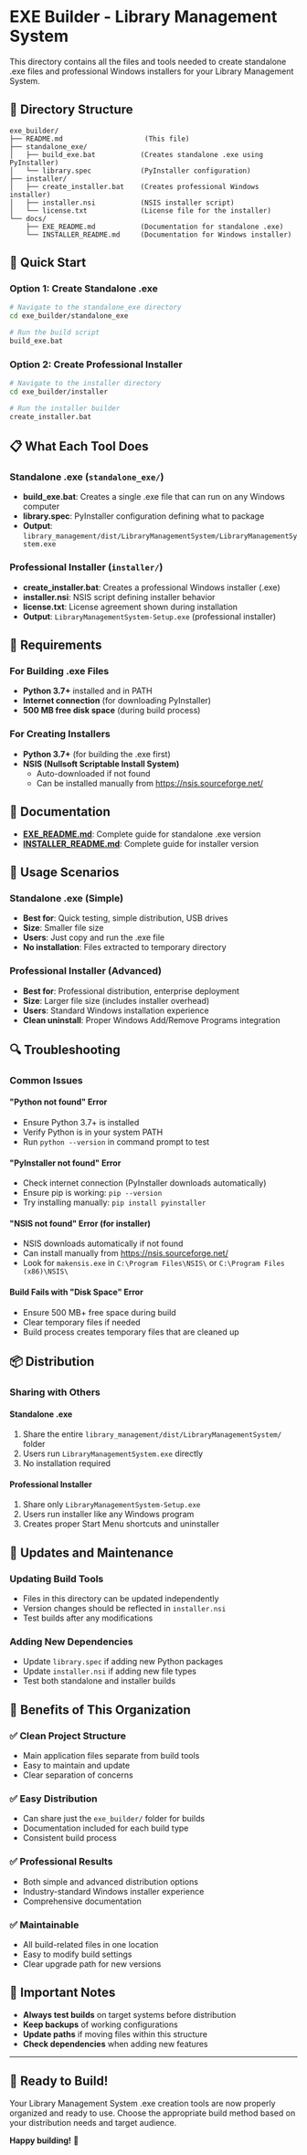 # EXE Builder - Library Management System

This directory contains all the files and tools needed to create standalone .exe files and professional Windows installers for your Library Management System.

## 📁 Directory Structure

```
exe_builder/
├── README.md                    (This file)
├── standalone_exe/
│   ├── build_exe.bat           (Creates standalone .exe using PyInstaller)
│   └── library.spec            (PyInstaller configuration)
├── installer/
│   ├── create_installer.bat    (Creates professional Windows installer)
│   ├── installer.nsi           (NSIS installer script)
│   └── license.txt             (License file for the installer)
└── docs/
    ├── EXE_README.md           (Documentation for standalone .exe)
    └── INSTALLER_README.md     (Documentation for Windows installer)
```

## 🚀 Quick Start

### Option 1: Create Standalone .exe
```bash
# Navigate to the standalone_exe directory
cd exe_builder/standalone_exe

# Run the build script
build_exe.bat
```

### Option 2: Create Professional Installer
```bash
# Navigate to the installer directory
cd exe_builder/installer

# Run the installer builder
create_installer.bat
```

## 📋 What Each Tool Does

### Standalone .exe (`standalone_exe/`)
- **build_exe.bat**: Creates a single .exe file that can run on any Windows computer
- **library.spec**: PyInstaller configuration defining what to package
- **Output**: `library_management/dist/LibraryManagementSystem/LibraryManagementSystem.exe`

### Professional Installer (`installer/`)
- **create_installer.bat**: Creates a professional Windows installer (.exe)
- **installer.nsi**: NSIS script defining installer behavior
- **license.txt**: License agreement shown during installation
- **Output**: `LibraryManagementSystem-Setup.exe` (professional installer)

## 🔧 Requirements

### For Building .exe Files
- **Python 3.7+** installed and in PATH
- **Internet connection** (for downloading PyInstaller)
- **500 MB free disk space** (during build process)

### For Creating Installers
- **Python 3.7+** (for building the .exe first)
- **NSIS (Nullsoft Scriptable Install System)**
  - Auto-downloaded if not found
  - Can be installed manually from https://nsis.sourceforge.net/

## 📖 Documentation

- **[EXE_README.md](./docs/EXE_README.md)**: Complete guide for standalone .exe version
- **[INSTALLER_README.md](./docs/INSTALLER_README.md)**: Complete guide for installer version

## 🎯 Usage Scenarios

### Standalone .exe (Simple)
- **Best for**: Quick testing, simple distribution, USB drives
- **Size**: Smaller file size
- **Users**: Just copy and run the .exe file
- **No installation**: Files extracted to temporary directory

### Professional Installer (Advanced)
- **Best for**: Professional distribution, enterprise deployment
- **Size**: Larger file size (includes installer overhead)
- **Users**: Standard Windows installation experience
- **Clean uninstall**: Proper Windows Add/Remove Programs integration

## 🔍 Troubleshooting

### Common Issues

#### "Python not found" Error
- Ensure Python 3.7+ is installed
- Verify Python is in your system PATH
- Run `python --version` in command prompt to test

#### "PyInstaller not found" Error
- Check internet connection (PyInstaller downloads automatically)
- Ensure pip is working: `pip --version`
- Try installing manually: `pip install pyinstaller`

#### "NSIS not found" Error (for installer)
- NSIS downloads automatically if not found
- Can install manually from https://nsis.sourceforge.net/
- Look for `makensis.exe` in `C:\Program Files\NSIS\` or `C:\Program Files (x86)\NSIS\`

#### Build Fails with "Disk Space" Error
- Ensure 500 MB+ free space during build
- Clear temporary files if needed
- Build process creates temporary files that are cleaned up

## 📦 Distribution

### Sharing with Others

#### Standalone .exe
1. Share the entire `library_management/dist/LibraryManagementSystem/` folder
2. Users run `LibraryManagementSystem.exe` directly
3. No installation required

#### Professional Installer
1. Share only `LibraryManagementSystem-Setup.exe`
2. Users run installer like any Windows program
3. Creates proper Start Menu shortcuts and uninstaller

## 🔄 Updates and Maintenance

### Updating Build Tools
- Files in this directory can be updated independently
- Version changes should be reflected in `installer.nsi`
- Test builds after any modifications

### Adding New Dependencies
- Update `library.spec` if adding new Python packages
- Update `installer.nsi` if adding new file types
- Test both standalone and installer builds

## 🎉 Benefits of This Organization

### ✅ **Clean Project Structure**
- Main application files separate from build tools
- Easy to maintain and update
- Clear separation of concerns

### ✅ **Easy Distribution**
- Can share just the `exe_builder/` folder for builds
- Documentation included for each build type
- Consistent build process

### ✅ **Professional Results**
- Both simple and advanced distribution options
- Industry-standard Windows installer experience
- Comprehensive documentation

### ✅ **Maintainable**
- All build-related files in one location
- Easy to modify build settings
- Clear upgrade path for new versions

## 🚨 Important Notes

- **Always test builds** on target systems before distribution
- **Keep backups** of working configurations
- **Update paths** if moving files within this structure
- **Check dependencies** when adding new features

---

## 🎯 **Ready to Build!**

Your Library Management System .exe creation tools are now properly organized and ready to use. Choose the appropriate build method based on your distribution needs and target audience.

**Happy building!** 🚀
